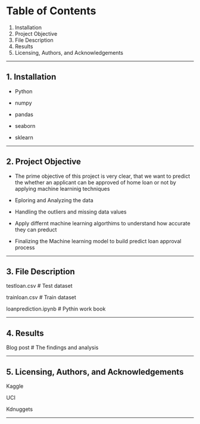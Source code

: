 # Table of Contents
1. Installation
2. Project Objective
3. File Description
4. Results
5. Licensing, Authors, and Acknowledgements

----
## 1. Installation
* Python

* numpy 

* pandas 

* seaborn

* sklearn
----
## 2. Project Objective
* The prime objective of this project is very clear, that we want to predict the whether an applicant can be approved of home loan or not by applying machine learninig techniques


* Eploring and Analyzing the data


* Handling the outliers and missing data values


* Apply differnt machine learning algorthims to understand how accurate they can preduct


* Finalizing the Machine learning model to build predict loan approval process
----
## 3. File Description
testloan.csv                                  # Test dataset


trainloan.csv                                 # Train dataset


loanprediction.ipynb                          # Pythin work book

----
## 4. Results
Blog post                                     # The findings and analysis

----
## 5. Licensing, Authors, and Acknowledgements
Kaggle

UCI

Kdnuggets

----
